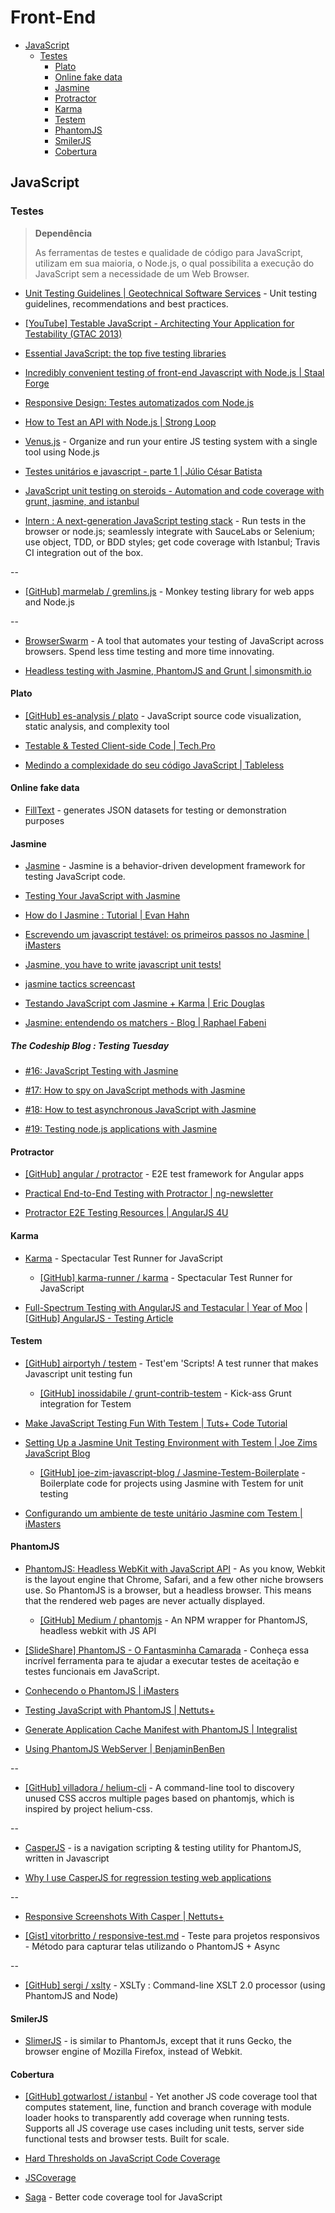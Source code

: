 # Front-End

<!-- toc -->

* [JavaScript](#javascript)
  * [Testes](#testes)
    * [Plato](#plato)
    * [Online fake data](#online-fake-data)
    * [Jasmine](#jasmine)
    * [Protractor](#protractor)
    * [Karma](#karma)
    * [Testem](#testem)
    * [PhantomJS](#phantomjs)
    * [SmilerJS](#smilerjs)
    * [Cobertura](#cobertura)

<!-- toc stop -->

## JavaScript

### Testes

> **Dependência**
>
> As ferramentas de testes e qualidade de código para JavaScript, utilizam em sua maioria, o Node.js, o qual possibilita a execução do JavaScript sem a necessidade de um Web Browser.

* [Unit Testing Guidelines | Geotechnical Software Services](http://geosoft.no/development/unittesting.html) - Unit testing guidelines, recommendations and best practices.

* [[YouTube] Testable JavaScript - Architecting Your Application for Testability (GTAC 2013)](https://www.youtube.com/watch?v=JjqKQ8ezwKQ)

* [Essential JavaScript: the top five testing libraries](http://www.netmagazine.com/features/essential-javascript-top-five-testing-libraries)

* [Incredibly convenient testing of front-end Javascript with Node.js | Staal Forge](http://staal.io/blog/2013/08/17/incredibly-convenient-testing-of-frontend-javascript-with-node-dot-js/)

* [Responsive Design: Testes automatizados com Node.js](http://www.pinceladasdaweb.com.br/blog/2013/02/20/responsive-design-testes-automatizados-com-node-js/)

* [How to Test an API with Node.js | Strong Loop](http://blog.strongloop.com/how-to-test-an-api-with-node-js/)

* [Venus.js](http://www.venusjs.org/) - Organize and run your entire JS testing system with a single tool using Node.js

* [Testes unitários e javascript - parte 1 | Júlio César Batista](https://ejuliobatista.wordpress.com/2013/04/11/testes-unitarios-e-javascript-parte-1/)

* [JavaScript unit testing on steroids - Automation and code coverage with grunt, jasmine, and istanbul](http://sandiegojs.org/blog/2013/03/10/client-side-code-coverage/)

* [Intern : A next-generation JavaScript testing stack](http://theintern.io/) - Run tests in the browser or node.js; seamlessly integrate with  SauceLabs or Selenium; use object, TDD, or BDD styles; get code coverage  with Istanbul; Travis CI integration out of the box.

--

* [[GitHub] marmelab / gremlins.js](https://github.com/marmelab/gremlins.js) - Monkey testing library for web apps and Node.js

--

* [BrowserSwarm](http://www.browserswarm.com/) - A tool that automates your testing of JavaScript across browsers. Spend less time testing and more time innovating.

* [Headless testing with Jasmine, PhantomJS and Grunt | simonsmith.io](http://simonsmith.io/headless-testing-with-jasmine-phantomjs-and-grunt/)


#### Plato

* [[GitHub] es-analysis / plato](https://github.com/es-analysis/plato) - JavaScript source code visualization, static analysis, and complexity tool

* [Testable & Tested Client-side Code | Tech.Pro](http://tech.pro/tutorial/1589/testable--tested-client-side-code)

* [Medindo a complexidade do seu código JavaScript | Tableless](http://tableless.com.br/medindo-a-complexidade-ciclomatica-do-seu-codigo-javascript/)


#### Online fake data

* [FillText](http://www.filltext.com/) - generates JSON datasets for testing or demonstration purposes


#### Jasmine

* [Jasmine](http://pivotal.github.com/jasmine/) - Jasmine is a behavior-driven development framework for testing JavaScript code.

* [Testing Your JavaScript with Jasmine](http://net.tutsplus.com/tutorials/javascript-ajax/testing-your-javascript-with-jasmine/)

* [How do I Jasmine : Tutorial | Evan Hahn](http://evanhahn.com/how-do-i-jasmine/)

* [Escrevendo um javascript testável: os primeiros passos no Jasmine | iMasters](http://imasters.com.br/front-end/javascript/escrevendo-um-javascript-testavel-os-primeiros-passos-no-jasmine/)
  
* [Jasmine, you have to write javascript unit tests!](http://pauloortins.com/jasmine-javascript-unit-tests/)

* [jasmine tactics screencast](http://searls.testdouble.com/posts/2013-03-21-jasmine-tactics-screencast.html)

* [Testando JavaScript com Jasmine + Karma | Eric Douglas](http://ericdouglas.github.io/2014/02/25/06-testando-javascript-com-jasmine-e-karma/)

* [Jasmine: entendendo os matchers - Blog | Raphael Fabeni](http://www.raphaelfabeni.com.br/jasmine-entendendo-matchers/)


##### The Codeship Blog : Testing Tuesday

* [#16: JavaScript Testing with Jasmine](http://blog.codeship.io/2013/07/30/testing-tuesday-16-javascript-testing-with-jasmine.html)

* [#17: How to spy on JavaScript methods with Jasmine](http://blog.codeship.io/2013/08/06/testing-tuesday-17-how-to-spy-on-javascript-methods-with-jasmine.html)

* [#18: How to test asynchronous JavaScript with Jasmine](http://blog.codeship.io/2013/08/13/testing-tuesday-18-how-to-test-asynchronous-javascript-with-jasmine.html)

* [#19: Testing node.js applications with Jasmine](http://blog.codeship.io/2013/08/20/testing-tuesday-19-how-to-test-node-js-applications-with-jasmine.html)


#### Protractor

* [[GitHub] angular / protractor](https://github.com/angular/protractor) - E2E test framework for Angular apps

* [Practical End-to-End Testing with Protractor | ng-newsletter](http://www.ng-newsletter.com/posts/practical-protractor.html)

* [Protractor E2E Testing Resources | AngularJS 4U](http://angularjs4u.com/protractor/protractor-e2e-testing-resources/)


#### Karma

* [Karma](http://karma-runner.github.com/) - Spectacular Test Runner for JavaScript

  * [[GitHub] karma-runner / karma](https://github.com/karma-runner/karma) - Spectacular Test Runner for JavaScript

* [Full-Spectrum Testing with AngularJS and Testacular | Year of Moo](http://www.yearofmoo.com/2013/01/full-spectrum-testing-with-angularjs-and-testacular.html) | [[GitHub] AngularJS - Testing Article](https://github.com/yearofmoo-articles/AngularJS-Testing-Article)


#### Testem

* [[GitHub] airportyh / testem](https://github.com/airportyh/testem) - Test'em 'Scripts! A test runner that makes Javascript unit testing fun

  * [[GitHub] inossidabile / grunt-contrib-testem](https://github.com/inossidabile/grunt-contrib-testem) - Kick-ass Grunt integration for Testem

* [Make JavaScript Testing Fun With Testem | Tuts+ Code Tutorial](http://code.tutsplus.com/tutorials/make-javascript-testing-fun-with-testem--net-27738)

* [Setting Up a Jasmine Unit Testing Environment with Testem | Joe Zims JavaScript Blog](http://www.joezimjs.com/javascript/setting-up-a-jasmine-unit-testing-environment-with-testem/)

  * [[GitHub] joe-zim-javascript-blog / Jasmine-Testem-Boilerplate](https://github.com/joe-zim-javascript-blog/Jasmine-Testem-Boilerplate) - Boilerplate code for projects using Jasmine with Testem for unit testing

* [Configurando um ambiente de teste unitário Jasmine com Testem | iMasters](http://imasters.com.br/front-end/javascript/configurando-um-ambiente-de-teste-unitario-jasmine-com-testem/)


#### PhantomJS

* [PhantomJS: Headless WebKit with JavaScript API](http://phantomjs.org/) - As you know, Webkit is the layout engine that Chrome, Safari, and a  few other niche browsers use. So PhantomJS is a browser, but a headless  browser. This means that the rendered web pages are never actually  displayed.

  * [[GitHub] Medium / phantomjs](https://github.com/Medium/phantomjs) - An NPM wrapper for PhantomJS, headless webkit with JS API

* [[SlideShare] PhantomJS - O Fantasminha Camarada](http://www.slideshare.net/henriquegogo/phantomjs-o-fantasminha-camarada) - Conheça essa incrível ferramenta para te ajudar a executar testes de aceitação e testes funcionais em JavaScript.

* [Conhecendo o PhantomJS | iMasters](http://imasters.com.br/front-end/javascript/conhecendo-o-phantomjs/)

* [Testing JavaScript with PhantomJS | Nettuts+](http://net.tutsplus.com/tutorials/javascript-ajax/testing-javascript-with-phantomjs/)

* [Generate Application Cache Manifest with PhantomJS | Integralist](http://integralist.co.uk/Generate-Application-Cache-Manifest-with-PhantomJS.html)

* [Using PhantomJS WebServer | BenjaminBenBen](http://benjaminbenben.com/2013/07/28/phantomjs-webserver/)

--

* [[GitHub] villadora / helium-cli](https://github.com/villadora/helium-cli) - A command-line tool to discovery unused CSS accros multiple pages based on phantomjs, which is inspired by project helium-css.

--

* [CasperJS](http://casperjs.org/) - is a navigation scripting & testing utility for PhantomJS, written in Javascript

* [Why I use CasperJS for regression testing web applications](http://www.pixelite.co.nz/article/why-i-use-casperjs-regression-testing-web-applications)

--

* [Responsive Screenshots With Casper | Nettuts+](http://net.tutsplus.com/tutorials/javascript-ajax/responsive-screenshots-with-casper/)

* [[Gist] vitorbritto / responsive-test.md](https://gist.github.com/vitorbritto/6169986) - Teste para projetos responsivos - Método para capturar telas utilizando o PhantomJS + Async

--

* [[GitHub] sergi / xslty](https://github.com/sergi/xslty) - XSLTy : Command-line XSLT 2.0 processor (using PhantomJS and Node)


#### SmilerJS

* [SlimerJS](http://slimerjs.org/) - is similar to PhantomJs, except that it runs Gecko, the browser engine of Mozilla Firefox, instead of Webkit.


#### Cobertura

* [[GitHub] gotwarlost / istanbul](https://github.com/gotwarlost/istanbul) - Yet another JS code coverage tool that computes statement, line,  function and branch coverage with module loader hooks to transparently  add coverage when running tests. Supports all JS coverage use cases  including unit tests, server side functional tests and browser tests.  Built for scale.

* [Hard Thresholds on JavaScript Code Coverage](http://ariya.ofilabs.com/2013/05/hard-thresholds-on-javascript-code-coverage.html)

* [JSCoverage](http://siliconforks.com/jscoverage/)

* [Saga](http://timurstrekalov.github.io/saga/) - Better code coverage tool for JavaScript

